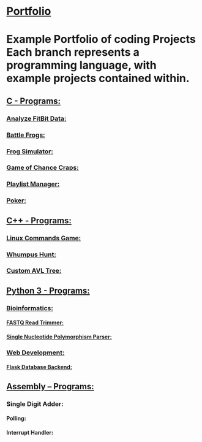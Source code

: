 # <a href="https://github.com/AndrewLefors/Portfolio">Portfolio</a>
<h1>Example Portfolio of coding Projects
<b>Each branch represents a programming language</b>, with example projects contained within. </h1>
</lb>
<h2><a href="https://github.com/AndrewLefors/Portfolio/tree/C"> C - Programs:</a></h2>
	<h3><a href="https://github.com/AndrewLefors/Portfolio/tree/C/AnalyzeFitBitData">Analyze FitBit Data:</a></h3>
	<h3><a href="https://github.com/AndrewLefors/Portfolio/tree/C/BattleFrogs">Battle Frogs:</a></h3>
	<h3><a href="https://github.com/AndrewLefors/Portfolio/tree/C/FrogSimulator">Frog Simulator:</a></h3> 
	<h3><a href="https://github.com/AndrewLefors/Portfolio/tree/C/GameOfChanceCraps">Game of Chance Craps:</a></h3>
	<h3><a href="https://github.com/AndrewLefors/Portfolio/tree/C/PlayListManager">Playlist Manager:</a></h3> 
	<h3><a href="https://github.com/AndrewLefors/Portfolio/tree/C/Poker">Poker:</a></h3> 
<h2><a href="https://github.com/AndrewLefors/Portfolio/tree/C++">C++ - Programs:</a></h2>
	<h3><a href="https://github.com/AndrewLefors/Portfolio/tree/C%2B%2B/LinuxCommandsGame">Linux Commands Game:</a></h3>
	<h3><a href="https://github.com/AndrewLefors/Portfolio/tree/C%2B%2B/WhumpusHunt">Whumpus Hunt:</a></h3> 
	<h3><a href="https://github.com/AndrewLefors/Portfolio/tree/C%2B%2B/customAVLTree">Custom AVL Tree:</a></h3> 
<h2><a href="https://github.com/AndrewLefors/Portfolio/tree/Python3">Python 3 - Programs:</a></h2>
	<h3><a href="https://github.com/AndrewLefors/Portfolio/tree/Python3/Bioinformatics">Bioinformatics:</a></h3>
		<h4><a href="https://github.com/AndrewLefors/Portfolio/blob/Python3/Bioinformatics/FASTQReadTrimmer.py">FASTQ Read Trimmer:</a></h4>
		<h4><a href="https://github.com/AndrewLefors/Portfolio/blob/Python3/Bioinformatics/SNPparser.py">Single Nucleotide Polymorphism Parser:</a></h4>
	<h3><a href="https://github.com/Sensiunk/School-Portal/tree/main/Project%20Milestones/School-Portal-Test">Web Development:</a></h3>
		<h4><a href="https://github.com/Sensiunk/School-Portal/tree/main/Project%20Milestones/School-Portal-Test/api">Flask Database Backend:</a></h4>		
<h2><a href="https://github.com/AndrewLefors/Portfolio/tree/Assembly">Assembly – Programs:</a></h2>
	<h3>Single Digit Adder:</h3>
		<h4>Polling:</h4>
		<h4>Interrupt Handler:</h4> 

